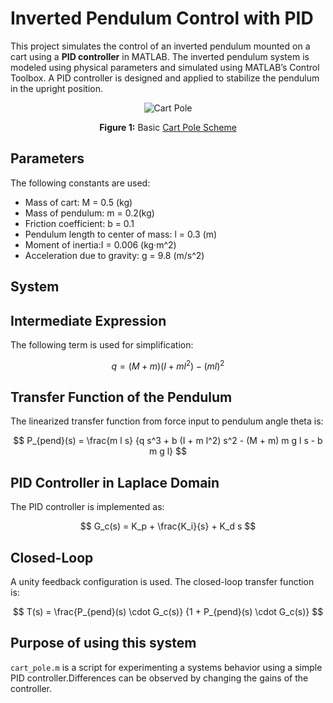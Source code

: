 # Inverted Pendulum Control with PID

This project simulates the control of an inverted pendulum mounted on a cart using a **PID controller** in MATLAB.
The inverted pendulum system is modeled using physical parameters and simulated using MATLAB’s Control Toolbox. A PID controller is designed and applied to stabilize the pendulum in the upright position.

<p align="center">
  <img src="https://github.com/user-attachments/assets/8bd3c086-f811-45ed-8ea3-63b971fddc81" alt="Cart Pole" />
</p>

<p align="center">
  <strong>Figure 1:</strong> Basic <a href="https://www.mathworks.com/help/symbolic/derive-and-simulate-cart-pole-system.html">Cart Pole Scheme</a>
</p>


## Parameters

The following constants are used:

- Mass of cart:  M = 0.5 (kg)
- Mass of pendulum:  m = 0.2(kg)
- Friction coefficient: b = 0.1
- Pendulum length to center of mass: l = 0.3 (m)
- Moment of inertia:I = 0.006 (kg·m^2) 
- Acceleration due to gravity: g = 9.8 (m/s^2)



## System

## Intermediate Expression

The following term is used for simplification:

$$
q = (M + m)(I + m l^2) - (m l)^2
$$



## Transfer Function of the Pendulum

The linearized transfer function from force input to pendulum angle theta is:

$$
P_{pend}(s) = \frac{m l s}
{q s^3 + b (I + m l^2) s^2 - (M + m) m g l s - b m g l}
$$



## PID Controller in Laplace Domain

The PID controller is implemented as:

$$
G_c(s) = K_p + \frac{K_i}{s} + K_d s
$$

## Closed-Loop

A unity feedback configuration is used. The closed-loop transfer function is:

$$
T(s) = \frac{P_{pend}(s) \cdot G_c(s)}
{1 + P_{pend}(s) \cdot G_c(s)}
$$

## Purpose of using this system

`cart_pole.m` is a script for experimenting a systems behavior using a simple PID controller.Differences can be observed by changing the gains of the controller.





